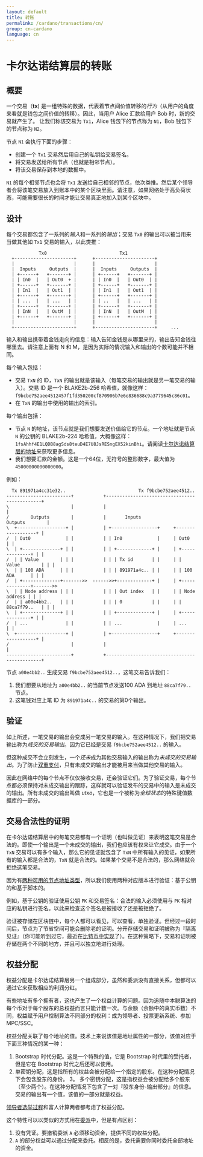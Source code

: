 ```yaml
---
layout: default
title: 转账
permalink: /cardano/transactions/cn/
group: cn-cardano
language: cn
---
```

<!-- Reviewed at a6a1cdf72c7e167a13f500c0679c01fe4cfa0ca8 -->

# 卡尔达诺结算层的转账

## 概要

一个交易（**tx**) 是一组特殊的数据，代表着节点间价值转移的*行为*（从用户的角度来看就是钱包之间价值的转移）。因此，当用户 Alice 汇款给用户 Bob 时，新的交易就产生了。
让我们称该交易为 `Tx1`，Alice 钱包下的节点称为 `N1`，Bob 钱包下的节点称为 `N2`。

节点 `N1` 会执行下面的步骤：

* 创建一个 `Tx1` 交易然后用自己的私钥给交易签名。
* 将交易发送给所有节点（也就是相邻节点）。
* 将该交易保存到本地的数据中。

`N1` 的每个相邻节点也会将 `Tx1` 发送给自己相邻的节点，依次类推。然后某个领导者会将该笔交易放入到账本中的某个区块里面。请注意，如果网络处于高负荷状态，可能需要很长的时间才能让交易真正地加入到某个区块中。

## 设计

每个交易都包含了一系列的*输入*和一系列的*输出*；交易 `Tx0` 的输出可以被当用来当做其他如 `Tx1` 交易的输入，以此类推：


                Tx0                           Tx1
      +----------------------+      +----------------------+
      |                      |      |                      |
      |  Inputs     Outputs  |      |  Inputs     Outputs  |
      | +------+   +-------+ |      | +------+   +-------+ |
      | | In0  |   | Out0  + |      | | In0  |   | Out0  | |
      | +------+   +-------+ |      | +------+   +-------+ |
      | | In1  |   | Out1  | |      | | In1  |   | Out1  | |
      | +------+   +-------+ |      | +------+   +-------+ |
      | | ...  |   | ...   | |      | | ..   |   | ...   | |
      | +------+   +-------+ |      | +------+   +-------+ |
      | | InN  |   | OutM  | |      | | InN  |   | OutM  | |
      | +------+   +-------+ |      | +------+   +-------+ |
      |                      |      |                      |
      +----------------------+      +----------------------+     ...

输入和输出携带着金钱走向的信息：输入告知金钱是从哪里来的，输出告知金钱往哪里去。请注意上面有 N 和 M，是因为实际的情况输入和输出的个数可能并不相同。

每个输入包括：

* 交易 `TxN` 的 ID，`TxN` 的输出就是该输入（每笔交易的输出就是另一笔交易的输入）。交易 ID 是一个 BLAKE2b-256 哈希值，就像这样：`f9bcbe752aee4512457f1fd350200cf870906b7e6e836688c9a3779645c86c01`。  
* 在 `TxN` 的输出中使用的输出的索引。  


每个输出包括：

* 节点 `N` 的地址，该节点就是我们想要发送价值给它的节点。一个地址就是节点 `N` 的公钥的 BLAKE2b-224 哈希值，大概像这样：`1fsAhhf4E1LQDB8agSds8teuD4E7U8JsRESngEX52kinBhi`。请阅读[卡尔达诺结算层的地址](/cardano/addresses/)来获取更多信息。
* 我们想要汇款的金额。这是一个64位，无符号的整形数字，最大值为 `45000000000000000`。

例如：

      Tx 891971a4cc31e32..                           Tx f9bcbe752aee4512..
    ------------------------+           +----------------------------------------------+
    \                       |           |                                              |
    /        Outputs        |           |       Inputs                  Outputs        |
    \  +------------------+ |           | +-----------------+     +------------------+ |
    /  | Out0             | |           | | In0             |     | Out0             | |
    \  | +--------------+ | |           | | +-------------+ |     | +--------------+ | |
    /  | | Value        | | |           | | | Tx id       | |     | | Value        | | |
    \  | | 100 ADA      | | |           | | | 891971a4c.. | |     | | 100 ADA      | | |
    /  | +--------------+------->>  ------>>+-------------+ |     | +--------------+------->>
    \  | | Node address | | |           | | | Out index   | |     | | Node address | | |
    /  | | a00e4bb2..   | | |           | | | 0           | |     | | 88ca7f79..   | | |
    \  | +--------------+ | |           | | +-------------+ |     | +--------------+ | |
    /  | ...              | |           | | ...             |     | ...              | |
    \  +------------------+ |           | +-----------------+     +------------------+ |
    /                       |           |                                              |
    ------------------------+           +----------------------------------------------+


节点 `a00e4bb2..` 生成交易 `f9bcbe752aee4512..`，这笔交易告诉我们：

1. 我们想要从地址为 `a00e4bb2..` 的当前节点发送100 ADA 到地址 `88ca7f79..` 节点。  
2. 这笔钱对应上笔 ID 为 `891971a4c..` 的交易的第0个输出。


## 验证

如上所述，一笔交易的输出会变成另一笔交易的输入。在这种情况下，我们把交易输出称为*成交的交易输出*。因为它已经是交易 `f9bcbe752aee4512..` 的输入。

但这种成交不会立刻发生，一个*还未*成为其他交易输入的输出称为*未成交的交易输出*。为了防止[双重支付](https://en.bitcoin.it/wiki/Double-spending)，只有未成交的输出才能被用来当做其他交易的输入。

因此在网络中的每个节点不仅仅接收交易，还会验证它们。为了验证交易，每个节点都必须保持对未成交输出的跟踪，这样就可以验证发布的交易中的输入是未成交的输出。所有未成交的输出叫做 *utxo*，它也是一个被称为*全球状态*的特殊键值数据库的一部分。


## 交易合法性的证明

在卡尔达诺结算层中的每笔交易都有一个证明（也叫做见证）来表明这笔交易是合法的。即使一个输出是一个未成交的输出，我们也应该有权来让它成交。由于一个 `TxN` 交易可以有多个输入，那么它的见证就包含了 `TxN` 中所有输入的见证，如果所有的输入都是合法的，`TxN` 就是合法的。如果某个交易不是合法的，那么网络就会拒绝这笔交易。

因为有[两种可用的节点地址类型](/cardano/addresses/#what-does-an-address-look-like)，所以我们使用两种对应版本进行验证：基于公钥的和基于脚本的。

例如，基于公钥的验证使用公钥 `PK` 和交易签名：合法的输入必须使用与 `PK` 相对应的私钥进行签名。以此来检查这个签名是被接收了还是被拒绝了。

验证被存储在区块链中，每个人都可以看见，可以查看，单独验证。但经过一段时间后，节点为了节省空间可能会删除老的证明。分开存储交易和证明被称为『隔离见证』（你可能听到过它，最近在[比特币中实现](https://bitcoincore.org/en/2016/01/26/segwit-benefits/)了）。在这种策略下，交易和证明被存储在两个不同的地方，并且可以独立地进行处理。


## 权益分配

权益分配是卡尔达诺结算层另一个组成部分，虽然和委派没有直接关系，但都可以通过它来获取相应的利润分红。

有些地址有多个拥有者，这也产生了一个权益计算的问题。因为追随中本聪算法的每个币对于每个股东的总权益而言只能计数一次。与余额（余额中的真实币数）不同，权益赋予用户控制算法不同部分的权利：成为领导者、投票更新系统、参加 MPC/SSC。

权益分配关联了每个地址的值。技术上来说该值是地址属性的一部分，该值对应于下面三种情况的某一种：

1. Bootstrap 时代分配。这是一个特殊的值，它是 Bootstrap 时代里的受托者，但是它在 Bootstrap 时代之后还可以使用。 
2. 单密钥分配，这是指所有的权益会被分配给一个指定的股东。在这种分配情况下会包含股东的身份。
3。 多个密钥分配，这是指权益会被分配给多个股东（至少两个）。在这种分配情况下包含了一对『股东身份-输出部分』的信息。交易的输出有一个值，该值的一部分就是权益。

[领导者选举过程](http://cardanodocs.com/technical/leader-selection/cn)和富人计算两者都考虑了权益分配。

这个特性可以以类似的方式用在[委派](http://cardanodocs.com/technical/delegation/cn)中，但是有点区别：

1. 没有凭证。要撤销委派 `A` 必须移动资金，提供不同的权益分配。  
2. `A` 的部分权益可以通过分配来委托。相反的是，委托需要你同时委托全部地址的资金。
